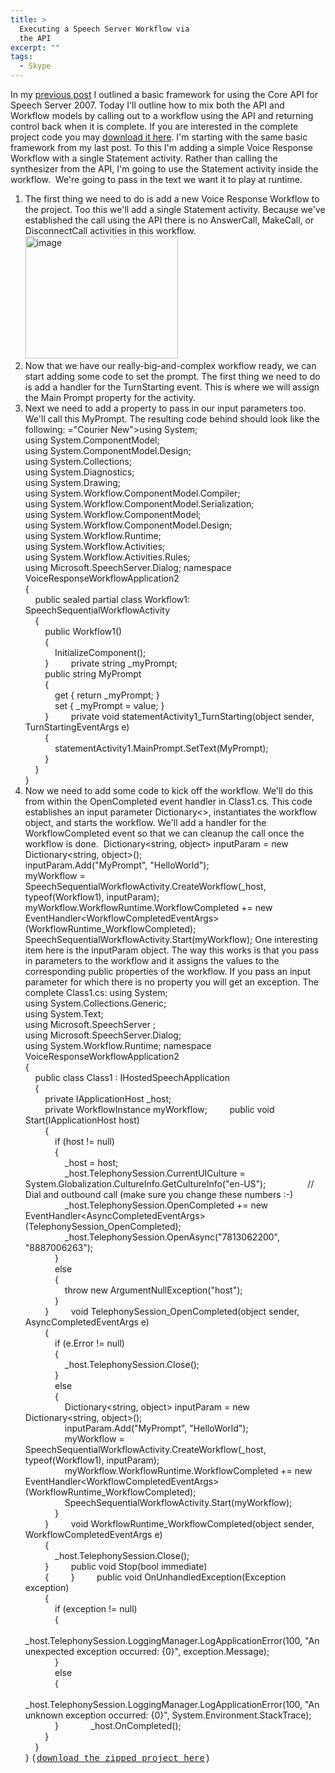 ```yaml
---
title: >
  Executing a Speech Server Workflow via
  the API
excerpt: ""
tags:
  - Skype
---
```

In my <a href="http://weblogs.asp.net/mlafleur/archive/2008/07/09/getting-started-with-the-speech-server-2007-api.aspx" target="_blank">previous post</a> I outlined a basic framework for using the Core API for Speech Server 2007. Today I'll outline how to mix both the API and Workflow models by calling out to a workflow using the API and returning control back when it is complete. 
  If you are interested in the complete project code you may <a href="http://www.massivescale.com/sample_code/VoiceResponseWorkflowApplication2.zip" target="_blank">download it here</a>. 
  I'm starting with the same basic framework from my last post. To this I'm adding a simple Voice Response Workflow with a single Statement activity. Rather than calling the synthesizer from the API, I'm going to use the Statement activity inside the workflow.&#160; We're going to pass in the text we want it to play at runtime. 
  1) The first thing we need to do is add a new Voice Response Workflow to the project. Too this we'll add a single Statement activity. Because we've established the call using the API there is no AnswerCall, MakeCall, or DisconnectCall activities in this workflow.
  <a href="http://weblogs.asp.net/blogs/mlafleur/WindowsLiveWriter/ExecutingaSpeechServerWorkflowviatheAPI_102B2/image_2.png"><img style="border-top-width: 0px; border-left-width: 0px; border-bottom-width: 0px; border-right-width: 0px" height="196" alt="image" src="http://weblogs.asp.net/blogs/mlafleur/WindowsLiveWriter/ExecutingaSpeechServerWorkflowviatheAPI_102B2/image_thumb.png" width="244" border="0" /></a> 
  &#160;
  2) Now that we have our really-big-and-complex workflow ready, we can start adding some code to set the prompt. The first thing we need to do is add a handler for the TurnStarting event. This is where we will assign the Main Prompt property for the activity.
  3) Next we need to add a property to pass in our input parameters too. We'll call this MyPrompt. The resulting code behind should look like the following:
  ="Courier New">using System;      <br />using System.ComponentModel;       <br />using System.ComponentModel.Design;       <br />using System.Collections;       <br />using System.Diagnostics;       <br />using System.Drawing;       <br />using System.Workflow.ComponentModel.Compiler;       <br />using System.Workflow.ComponentModel.Serialization;       <br />using System.Workflow.ComponentModel;       <br />using System.Workflow.ComponentModel.Design;       <br />using System.Workflow.Runtime;       <br />using System.Workflow.Activities;       <br />using System.Workflow.Activities.Rules;       <br />using Microsoft.SpeechServer.Dialog; </font>
  namespace VoiceResponseWorkflowApplication2      <br />{       <br />&#160;&#160;&#160; public sealed partial class Workflow1: SpeechSequentialWorkflowActivity       <br />&#160;&#160;&#160; {       <br />&#160;&#160;&#160;&#160;&#160;&#160;&#160; public Workflow1()       <br />&#160;&#160;&#160;&#160;&#160;&#160;&#160; {       <br />&#160;&#160;&#160;&#160;&#160;&#160;&#160;&#160;&#160;&#160;&#160; InitializeComponent();&#160;&#160;&#160;&#160;&#160;&#160;&#160;&#160;&#160;&#160;&#160; <br />&#160;&#160;&#160;&#160;&#160;&#160;&#160; } 
  &#160;&#160;&#160;&#160;&#160;&#160;&#160; private string _myPrompt;      <br />&#160;&#160;&#160;&#160;&#160;&#160;&#160; public string MyPrompt       <br />&#160;&#160;&#160;&#160;&#160;&#160;&#160; {       <br />&#160;&#160;&#160;&#160;&#160;&#160;&#160;&#160;&#160;&#160;&#160; get { return _myPrompt; }       <br />&#160;&#160;&#160;&#160;&#160;&#160;&#160;&#160;&#160;&#160;&#160; set { _myPrompt = value; }       <br />&#160;&#160;&#160;&#160;&#160;&#160;&#160; } 
  &#160;&#160;&#160;&#160;&#160;&#160;&#160; private void statementActivity1_TurnStarting(object sender, TurnStartingEventArgs e)      <br />&#160;&#160;&#160;&#160;&#160;&#160;&#160; {       <br />&#160;&#160;&#160;&#160;&#160;&#160;&#160;&#160;&#160;&#160;&#160; statementActivity1.MainPrompt.SetText(MyPrompt);       <br />&#160;&#160;&#160;&#160;&#160;&#160;&#160; }       <br />&#160;&#160;&#160; }       <br />}
  4) Now we need to add some code to kick off the workflow. We'll do this from within the OpenCompleted event handler in Class1.cs. This code establishes an input parameter Dictionary&lt;&gt;, instantiates the workflow object, and starts the workflow. We'll add a handler for the WorkflowCompleted event so that we can cleanup the call once the workflow is done.&#160; 
  Dictionary&lt;string, object&gt; inputParam = new Dictionary&lt;string, object&gt;();      <br />inputParam.Add("MyPrompt", "HelloWorld");       <br />myWorkflow = SpeechSequentialWorkflowActivity.CreateWorkflow(_host, typeof(Workflow1), inputParam);       <br />myWorkflow.WorkflowRuntime.WorkflowCompleted += new EventHandler&lt;WorkflowCompletedEventArgs&gt;(WorkflowRuntime_WorkflowCompleted);       <br />SpeechSequentialWorkflowActivity.Start(myWorkflow);
  One interesting item here is the inputParam object. The way this works is that you pass in parameters to the workflow and it assigns the values to the corresponding public properties of the workflow. If you pass an input parameter for which there is no property you will get an exception. 
  The complete Class1.cs: 
  using System;      <br />using System.Collections.Generic;       <br />using System.Text;       <br />using Microsoft.SpeechServer ;       <br />using Microsoft.SpeechServer.Dialog;       <br />using System.Workflow.Runtime; 
  namespace VoiceResponseWorkflowApplication2      <br />{       <br />&#160;&#160;&#160; public class Class1 : IHostedSpeechApplication       <br />&#160;&#160;&#160; {       <br />&#160;&#160;&#160;&#160;&#160;&#160;&#160; private IApplicationHost _host;       <br />&#160;&#160;&#160;&#160;&#160;&#160;&#160; private WorkflowInstance myWorkflow; 
  &#160;&#160;&#160;&#160;&#160;&#160;&#160; public void Start(IApplicationHost host)      <br />&#160;&#160;&#160;&#160;&#160;&#160;&#160; {       <br />&#160;&#160;&#160;&#160;&#160;&#160;&#160;&#160;&#160;&#160;&#160; if (host != null)       <br />&#160;&#160;&#160;&#160;&#160;&#160;&#160;&#160;&#160;&#160;&#160; {       <br />&#160;&#160;&#160;&#160;&#160;&#160;&#160;&#160;&#160;&#160;&#160;&#160;&#160;&#160;&#160; _host = host;       <br />&#160;&#160;&#160;&#160;&#160;&#160;&#160;&#160;&#160;&#160;&#160;&#160;&#160;&#160;&#160; _host.TelephonySession.CurrentUICulture = System.Globalization.CultureInfo.GetCultureInfo("en-US"); 
  &#160;&#160;&#160;&#160;&#160;&#160;&#160;&#160;&#160;&#160;&#160;&#160;&#160;&#160;&#160; // Dial and outbound call (make sure you change these numbers :-)      <br />&#160;&#160;&#160;&#160;&#160;&#160;&#160;&#160;&#160;&#160;&#160;&#160;&#160;&#160;&#160; _host.TelephonySession.OpenCompleted += new EventHandler&lt;AsyncCompletedEventArgs&gt;(TelephonySession_OpenCompleted);       <br />&#160;&#160;&#160;&#160;&#160;&#160;&#160;&#160;&#160;&#160;&#160;&#160;&#160;&#160;&#160; _host.TelephonySession.OpenAsync("7813062200", "8887006263");       <br />&#160;&#160;&#160;&#160;&#160;&#160;&#160;&#160;&#160;&#160;&#160; }       <br />&#160;&#160;&#160;&#160;&#160;&#160;&#160;&#160;&#160;&#160;&#160; else       <br />&#160;&#160;&#160;&#160;&#160;&#160;&#160;&#160;&#160;&#160;&#160; {       <br />&#160;&#160;&#160;&#160;&#160;&#160;&#160;&#160;&#160;&#160;&#160;&#160;&#160;&#160;&#160; throw new ArgumentNullException("host");       <br />&#160;&#160;&#160;&#160;&#160;&#160;&#160;&#160;&#160;&#160;&#160; }       <br />&#160;&#160;&#160;&#160;&#160;&#160;&#160; } 
  &#160;&#160;&#160;&#160;&#160;&#160;&#160; void TelephonySession_OpenCompleted(object sender, AsyncCompletedEventArgs e)      <br />&#160;&#160;&#160;&#160;&#160;&#160;&#160; {       <br />&#160;&#160;&#160;&#160;&#160;&#160;&#160;&#160;&#160;&#160;&#160; if (e.Error != null)       <br />&#160;&#160;&#160;&#160;&#160;&#160;&#160;&#160;&#160;&#160;&#160; {       <br />&#160;&#160;&#160;&#160;&#160;&#160;&#160;&#160;&#160;&#160;&#160;&#160;&#160;&#160;&#160; _host.TelephonySession.Close();       <br />&#160;&#160;&#160;&#160;&#160;&#160;&#160;&#160;&#160;&#160;&#160; }       <br />&#160;&#160;&#160;&#160;&#160;&#160;&#160;&#160;&#160;&#160;&#160; else       <br />&#160;&#160;&#160;&#160;&#160;&#160;&#160;&#160;&#160;&#160;&#160; {       <br />&#160;&#160;&#160;&#160;&#160;&#160;&#160;&#160;&#160;&#160;&#160;&#160;&#160;&#160;&#160; Dictionary&lt;string, object&gt; inputParam = new Dictionary&lt;string, object&gt;();       <br />&#160;&#160;&#160;&#160;&#160;&#160;&#160;&#160;&#160;&#160;&#160;&#160;&#160;&#160;&#160; inputParam.Add("MyPrompt", "HelloWorld");       <br />&#160;&#160;&#160;&#160;&#160;&#160;&#160;&#160;&#160;&#160;&#160;&#160;&#160;&#160;&#160; myWorkflow = SpeechSequentialWorkflowActivity.CreateWorkflow(_host, typeof(Workflow1), inputParam);       <br />&#160;&#160;&#160;&#160;&#160;&#160;&#160;&#160;&#160;&#160;&#160;&#160;&#160;&#160;&#160; myWorkflow.WorkflowRuntime.WorkflowCompleted += new EventHandler&lt;WorkflowCompletedEventArgs&gt;(WorkflowRuntime_WorkflowCompleted);       <br />&#160;&#160;&#160;&#160;&#160;&#160;&#160;&#160;&#160;&#160;&#160;&#160;&#160;&#160;&#160; SpeechSequentialWorkflowActivity.Start(myWorkflow);       <br />&#160;&#160;&#160;&#160;&#160;&#160;&#160;&#160;&#160;&#160;&#160; }       <br />&#160;&#160;&#160;&#160;&#160;&#160;&#160; } 
  &#160;&#160;&#160;&#160;&#160;&#160;&#160; void WorkflowRuntime_WorkflowCompleted(object sender, WorkflowCompletedEventArgs e)      <br />&#160;&#160;&#160;&#160;&#160;&#160;&#160; {       <br />&#160;&#160;&#160;&#160;&#160;&#160;&#160;&#160;&#160;&#160;&#160; _host.TelephonySession.Close();       <br />&#160;&#160;&#160;&#160;&#160;&#160;&#160; } 
  &#160;&#160;&#160;&#160;&#160;&#160;&#160; public void Stop(bool immediate)      <br />&#160;&#160;&#160;&#160;&#160;&#160;&#160; { 
  &#160;&#160;&#160;&#160;&#160;&#160;&#160; } 
  &#160;&#160;&#160;&#160;&#160;&#160;&#160; public void OnUnhandledException(Exception exception)      <br />&#160;&#160;&#160;&#160;&#160;&#160;&#160; {       <br />&#160;&#160;&#160;&#160;&#160;&#160;&#160;&#160;&#160;&#160;&#160; if (exception != null)       <br />&#160;&#160;&#160;&#160;&#160;&#160;&#160;&#160;&#160;&#160;&#160; {       <br />&#160;&#160;&#160;&#160;&#160;&#160;&#160;&#160;&#160;&#160;&#160;&#160;&#160;&#160;&#160; _host.TelephonySession.LoggingManager.LogApplicationError(100, "An unexpected exception occurred: {0}", exception.Message);       <br />&#160;&#160;&#160;&#160;&#160;&#160;&#160;&#160;&#160;&#160;&#160; }       <br />&#160;&#160;&#160;&#160;&#160;&#160;&#160;&#160;&#160;&#160;&#160; else       <br />&#160;&#160;&#160;&#160;&#160;&#160;&#160;&#160;&#160;&#160;&#160; {       <br />&#160;&#160;&#160;&#160;&#160;&#160;&#160;&#160;&#160;&#160;&#160;&#160;&#160;&#160;&#160; _host.TelephonySession.LoggingManager.LogApplicationError(100, "An unknown exception occurred: {0}", System.Environment.StackTrace);       <br />&#160;&#160;&#160;&#160;&#160;&#160;&#160;&#160;&#160;&#160;&#160; } 
  &#160;&#160;&#160;&#160;&#160;&#160;&#160;&#160;&#160;&#160;&#160; _host.OnCompleted();      <br />&#160;&#160;&#160;&#160;&#160;&#160;&#160; }       <br />&#160;&#160;&#160; }       <br />}
  <font face="Courier New">(<a href="http://www.massivescale.com/sample_code/VoiceResponseWorkflowApplication2.zip" target="_blank">download the zipped project here</a>)
